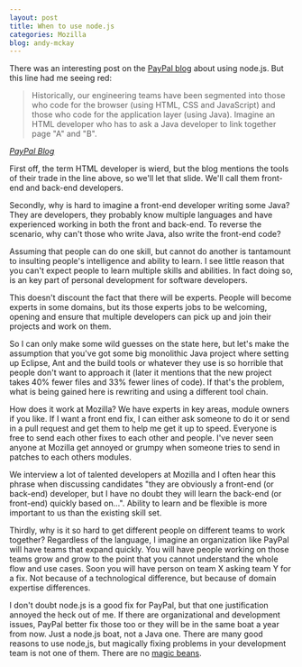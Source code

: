 ```yaml
---
layout: post
title: When to use node.js
categories: Mozilla
blog: andy-mckay
---
```


There was an interesting post on the <a href="https://www.paypal-engineering.com/2013/11/22/node-js-at-paypal/">PayPal blog</a> about using node.js. But this line had me seeing red:

<blockquote>
Historically, our engineering teams have been segmented into those who code for the browser (using HTML, CSS and JavaScript) and those who code for the application layer (using Java). Imagine an HTML developer who has to ask a Java developer to link together page "A" and "B".
</blockquote>
<cite><a href="https://www.paypal-engineering.com/2013/11/22/node-js-at-paypal/">PayPal Blog</a></cite>

First off, the term HTML developer is wierd, but the blog mentions the tools of their trade in the line above, so we'll let that slide. We'll call them front-end and back-end developers.

Secondly, why is hard to imagine a front-end developer writing some Java? They are developers, they probably know multiple languages and have experienced working in both the front and back-end. To reverse the scenario, why can't those who write Java, also write the front-end code?

Assuming that people can do one skill, but cannot do another is tantamount to insulting people's intelligence and ability to learn. I see little reason that you can't expect people to learn multiple skills and abilities. In fact doing so, is an key part of personal development for software developers.

This doesn't discount the fact that there will be experts. People will become experts in some domains, but its those experts jobs to be welcoming, opening and ensure that multiple developers can pick up and join their projects and work on them.

So I can only make some wild guesses on the state here, but let's make the assumption that you've got some big monolithic Java project where setting up Eclipse, Ant and the build tools or whatever they use is so horrible that people don't want to approach it (later it mentions that the new project takes 40% fewer files and 33% fewer lines of code). If that's the problem, what is being gained here is rewriting and using a different tool chain.

How does it work at Mozilla? We have experts in key areas, module owners if you like. If I want a front end fix, I can either ask someone to do it or send in a pull request and get them to help me get it up to speed. Everyone is free to send each other fixes to each other and people. I've never seen anyone at Mozilla get annoyed or grumpy when someone tries to send in patches to each others modules.

We interview a lot of talented developers at Mozilla and I often hear this phrase when discussing candidates "they are obviously a front-end (or back-end) developer, but I have no doubt they will learn the back-end (or front-end) quickly based on...". Ability to learn and be flexible is more important to us than the existing skill set.

Thirdly, why is it so hard to get different people on different teams to work together? Regardless of the language, I imagine an organization like PayPal will have teams that expand quickly. You will have people working on those teams grow and grow to the point that you cannot understand the whole flow and use cases. Soon you will have person on team X asking team Y for a fix. Not because of a technological difference, but because of domain expertise differences.

I don't doubt node.js is a good fix for PayPal, but that one justification annoyed the heck out of me. If there are organizational and development issues, PayPal better fix those too or they will be in the same boat a year from now. Just a node.js boat, not a Java one. There are many good reasons to use node,js, but magically fixing problems in your development team is not one of them. There are no <a href="http://sethgodin.typepad.com/seths_blog/2009/09/magic-beans-tv-and-the-web.html">magic beans</a>.
